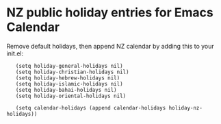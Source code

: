# NZ public holiday entries for Emacs Calendar

Remove default holidays, then append NZ calendar by adding this to your init.el:


```;; remove unnecessary calendars and replace with one localised to NZ
   (setq holiday-general-holidays nil)
   (setq holiday-christian-holidays nil)
   (setq holiday-hebrew-holidays nil)
   (setq holiday-islamic-holidays nil)
   (setq holiday-bahai-holidays nil)
   (setq holiday-oriental-holidays nil)

   (setq calendar-holidays (append calendar-holidays holiday-nz-holidays))

```
